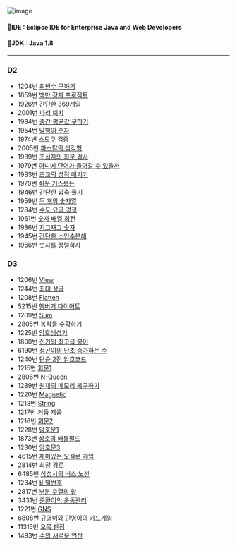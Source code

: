 ![image](https://github.com/user-attachments/assets/3a638bb7-34d8-4161-85ca-93d4e0da8ffb)

#### 🚩IDE : Eclipse IDE for Enterprise Java and Web Developers
#### 🚩JDK : Java 1.8

---

### D2
- 1204번 [최빈수 구하기](https://github.com/HOONSSAC/SWEA-coding-test/blob/main/src/SWEA_1204.java)
- 1859번 [백만 장자 프로젝트](https://github.com/HOONSSAC/SWEA-coding-test/blob/main/src/SWEA_1859.java)
- 1926번 [간단한 369게임](https://github.com/HOONSSAC/SWEA-coding-test/blob/main/src/SWEA_1926.java)
- 2001번 [파리 퇴치](https://github.com/HOONSSAC/SWEA-coding-test/blob/main/src/SWEA_2001.java)
- 1984번 [중간 평균값 구하기](https://github.com/HOONSSAC/SWEA-coding-test/blob/main/src/SWEA_1984.java)
- 1954번 [달팽이 숫자](https://github.com/HOONSSAC/SWEA-coding-test/blob/main/src/SWEA_1954.java)
- 1974번 [스도쿠 검증](https://github.com/HOONSSAC/SWEA-coding-test/blob/main/src/SWEA_1974.java)
- 2005번 [파스칼의 삼각형](https://github.com/HOONSSAC/SWEA-coding-test/blob/main/src/SWEA_2005.java)
- 1989번 [초심자의 회문 검사](https://github.com/HOONSSAC/SWEA-coding-test/blob/main/src/SWEA_1989.java)
- 1979번 [어디에 단어가 들어갈 수 있을까](https://github.com/HOONSSAC/SWEA-coding-test/blob/main/src/SWEA_1979.java)
- 1983번 [조교의 성적 매기기](https://github.com/HOONSSAC/SWEA-coding-test/blob/main/src/SWEA_1983.java)
- 1970번 [쉬운 거스름돈](https://github.com/HOONSSAC/SWEA-coding-test/blob/main/src/SWEA_1970.java)
- 1946번 [간단한 압축 풀기](https://github.com/HOONSSAC/SWEA-coding-test/blob/main/src/SWEA_1946.java)
- 1959번 [두 개의 숫자열](https://github.com/HOONSSAC/SWEA-coding-test/blob/main/src/SWEA_1959.java)
- 1284번 [수도 요금 경쟁](https://github.com/HOONSSAC/SWEA-coding-test/blob/main/src/SWEA_1284.java)
- 1961번 [숫자 배열 회전](https://github.com/HOONSSAC/SWEA-coding-test/blob/main/src/SWEA_1961.java)
- 1986번 [지그재그 숫자](https://github.com/HOONSSAC/SWEA-coding-test/blob/main/src/SWEA_1986.java)
- 1945번 [간단한 소인수분해](https://github.com/HOONSSAC/SWEA-coding-test/blob/main/src/SWEA_1945.java)
- 1966번 [숫자를 정렬하자](https://github.com/HOONSSAC/SWEA-coding-test/blob/main/src/SWEA_1966.java)

  
### D3
- 1206번 [View](https://github.com/HOONSSAC/SWEA-coding-test/blob/main/src/SWEA_1206.java)
- 1244번 [최대 상금](https://github.com/HOONSSAC/SWEA-coding-test/blob/main/src/SWEA_1244.java)
- 1208번 [Flatten](https://github.com/HOONSSAC/SWEA-coding-test/blob/main/src/SWEA_1208.java)
- 5215번 [햄버거 다이어트](https://github.com/HOONSSAC/SWEA-coding-test/blob/main/src/SWEA_5125.java)
- 1209번 [Sum](https://github.com/HOONSSAC/SWEA-coding-test/blob/main/src/SWEA_1209.java)
- 2805번 [농작물 수확하기](https://github.com/HOONSSAC/SWEA-coding-test/blob/main/src/SWEA_2805.java)
- 1225번 [암호생성기](https://github.com/HOONSSAC/SWEA-coding-test/blob/main/src/SWEA_1225.java)
- 1860번 [진기의 최고급 붕어](https://github.com/HOONSSAC/SWEA-coding-test/blob/main/src/SWEA_1860.java)
- 6190번 [정곤이의 단조 증가하는 수](https://github.com/HOONSSAC/SWEA-coding-test/blob/main/src/SWEA_6190.java)
- 1240번 [단순 2진 암호코드](https://github.com/HOONSSAC/SWEA-coding-test/blob/main/src/SWEA_1240.java)
- 1215번 [회문1](https://github.com/HOONSSAC/SWEA-coding-test/blob/main/src/SWEA_1240.java)
- 2806번 [N-Queen](https://github.com/HOONSSAC/SWEA-coding-test/blob/main/src/SWEA_2806.java)
- 1289번 [원재의 메모리 복구하기](https://github.com/HOONSSAC/SWEA-coding-test/blob/main/src/SWEA_1289.java)
- 1220번 [Magnetic](https://github.com/HOONSSAC/SWEA-coding-test/blob/main/src/SWEA_1220.java)
- 1213번 [String](https://github.com/HOONSSAC/SWEA-coding-test/blob/main/src/SWEA_1213.java)
- 1217번 [거듭 제곱](https://github.com/HOONSSAC/SWEA-coding-test/blob/main/src/SWEA_1217.java)
- 1216번 [회문2](https://github.com/HOONSSAC/SWEA-coding-test/blob/main/src/SWEA_1216.java)
- 1228번 [암호문1](https://github.com/HOONSSAC/SWEA-coding-test/blob/main/src/SWEA_1228.java)
- 1873번 [상호의 배틀필드](https://github.com/HOONSSAC/SWEA-coding-test/blob/main/src/SWEA_1873.java)
- 1230번 [암호문3](https://github.com/HOONSSAC/SWEA-coding-test/blob/main/src/SWEA_1230.java)
- 4615번 [재미있는 오셀로 게임](https://github.com/HOONSSAC/SWEA-coding-test/blob/main/src/SWEA_4615.java)
- 2814번 [최장 경로](https://github.com/HOONSSAC/SWEA-coding-test/blob/main/src/SWEA_2814.java)
- 6485번 [삼성시의 버스 노선](https://github.com/HOONSSAC/SWEA-coding-test/blob/main/src/SWEA_6485.java)
- 1234번 [비밀번호](https://github.com/HOONSSAC/SWEA-coding-test/blob/main/src/SWEA_1234.java)
- 2817번 [부분 수열의 합](https://github.com/HOONSSAC/SWEA-coding-test/blob/main/src/SWEA_2817.java)
- 3431번 [준환이의 운동관리](https://github.com/HOONSSAC/SWEA-coding-test/blob/main/src/SWEA_3431.java)
- 1221번 [GNS](https://github.com/HOONSSAC/SWEA-coding-test/blob/main/src/SWEA_1221.java)
- 6808번 [규영이와 인영이의 카드게임](https://github.com/HOONSSAC/SWEA-coding-test/blob/main/src/SWEA_6808.java)
- 11315번 [오목 판정](https://github.com/HOONSSAC/SWEA-coding-test/blob/main/src/SWEA_11315.java)
- 1493번 [수의 새로운 연산](https://github.com/HOONSSAC/SWEA-coding-test/blob/main/src/SWEA_1493.java)
  
